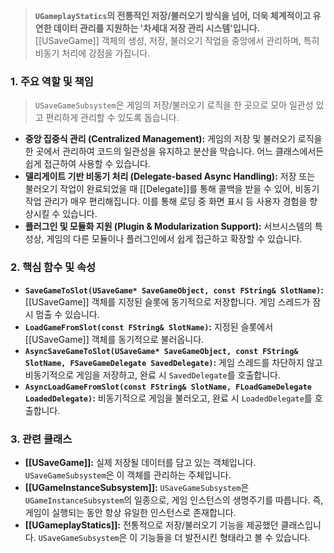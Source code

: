 
> **`UGameplayStatics`의 전통적인 저장/불러오기 방식을 넘어, 더욱 체계적이고 유연한 데이터 관리를 지원하는 '차세대 저장 관리 시스템'입니다.** [[USaveGame]] 객체의 생성, 저장, 불러오기 작업을 중앙에서 관리하며, 특히 비동기 처리에 강점을 가집니다.

### **1. 주요 역할 및 책임**
> `USaveGameSubsystem`은 게임의 저장/불러오기 로직을 한 곳으로 모아 일관성 있고 편리하게 관리할 수 있도록 돕습니다.
* **중앙 집중식 관리 (Centralized Management):**
    게임의 저장 및 불러오기 로직을 한 곳에서 관리하여 코드의 일관성을 유지하고 분산을 막습니다. 어느 클래스에서든 쉽게 접근하여 사용할 수 있습니다.
* **델리게이트 기반 비동기 처리 (Delegate-based Async Handling):**
    저장 또는 불러오기 작업이 완료되었을 때 [[Delegate]]를 통해 콜백을 받을 수 있어, 비동기 작업 관리가 매우 편리해집니다. 이를 통해 로딩 중 화면 표시 등 사용자 경험을 향상시킬 수 있습니다.
* **플러그인 및 모듈화 지원 (Plugin & Modularization Support):**
    서브시스템의 특성상, 게임의 다른 모듈이나 플러그인에서 쉽게 접근하고 확장할 수 있습니다.

### **2. 핵심 함수 및 속성**
* **`SaveGameToSlot(USaveGame* SaveGameObject, const FString& SlotName)`:**
    [[USaveGame]] 객체를 지정된 슬롯에 동기적으로 저장합니다. 게임 스레드가 잠시 멈출 수 있습니다.
* **`LoadGameFromSlot(const FString& SlotName)`:**
    지정된 슬롯에서 [[USaveGame]] 객체를 동기적으로 불러옵니다.
* **`AsyncSaveGameToSlot(USaveGame* SaveGameObject, const FString& SlotName, FSaveGameDelegate SavedDelegate)`:**
    게임 스레드를 차단하지 않고 비동기적으로 게임을 저장하고, 완료 시 `SavedDelegate`를 호출합니다.
* **`AsyncLoadGameFromSlot(const FString& SlotName, FLoadGameDelegate LoadedDelegate)`:**
    비동기적으로 게임을 불러오고, 완료 시 `LoadedDelegate`를 호출합니다.

### **3. 관련 클래스**
* **[[USaveGame]]:**
    실제 저장될 데이터를 담고 있는 객체입니다. `USaveGameSubsystem`은 이 객체를 관리하는 주체입니다.
* **[[UGameInstanceSubsystem]]:**
    `USaveGameSubsystem`은 `UGameInstanceSubsystem`의 일종으로, 게임 인스턴스의 생명주기를 따릅니다. 즉, 게임이 실행되는 동안 항상 유일한 인스턴스로 존재합니다.
* **[[UGameplayStatics]]:**
    전통적으로 저장/불러오기 기능을 제공했던 클래스입니다. `USaveGameSubsystem`은 이 기능들을 더 발전시킨 형태라고 볼 수 있습니다.
